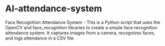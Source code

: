 # AI-attendance-system
Face Recognition Attendance System - This is a Python script that uses the OpenCV and face_recognition libraries to create a simple face recognition attendance system. It captures images from a camera, recognizes faces, and logs attendance in a CSV file.

